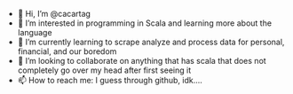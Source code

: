 - 👋 Hi, I’m @cacartag
- 👀 I’m interested in programming in Scala and learning more about the language 
- 🌱 I’m currently learning to scrape analyze and process data for personal, financial, and our boredom
- 💞️ I’m looking to collaborate on anything that has scala that does not completely go over my head after first seeing it
- 📫 How to reach me: I guess through github, idk....

<!---
cacartag/cacartag is a ✨ special ✨ repository because its `README.md` (this file) appears on your GitHub profile.
You can click the Preview link to take a look at your changes.
--->
